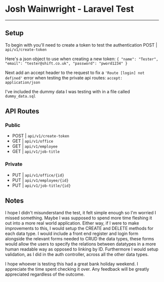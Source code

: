 # Josh Wainwright - Laravel Test
---
## Setup
To begin with you'll need to create a token to test the authentication
POST | `api/v1/create-token`

Here's a json object to use when creating a new token:
`{
    "name": "Tester",
    "email": "tester@shift.co.uk",
    "password": "pword1234"
}`

Next add an accept header to the request to fix a `'Route [login] not defined'` error when testing the private api routes:
`accept: application/json`

I've included the dummy data I was testing with in a file called `dummy_data.sql`

## API Routes
### Public
- POST | `api/v1/create-token`
- GET | `api/v1/office`
- GET | `api/v1/employee`
- GET | `api/v1/job-title`

### Private
- PUT | `api/v1/office/{id}`
- PUT | `api/v1/employee/{id}`
- PUT | `api/v1/job-title/{id}`

## Notes
I hope I didn't misunderstand the test, it felt simple enough so I'm worried I missed something. Maybe I was supposed to spend more time fleshing it out into a more real world application. Either way, if I were to make improvements to this, I would setup the CREATE and DELETE methods for each data type. I would include a front end register and login form alongside the relevant forms needed to CRUD the data types, these forms would allow the users to specify the relations between datatypes in a more human readable way as opposed to linking by ID. Furthermore I would setup validation, as I did in the auth controller, across all the other data types.

I hope whoever is testing this had a great bank holiday weekend. I appreciate the time spent checking it over. Any feedback will be greatly appreciated regardless of the outcome.
